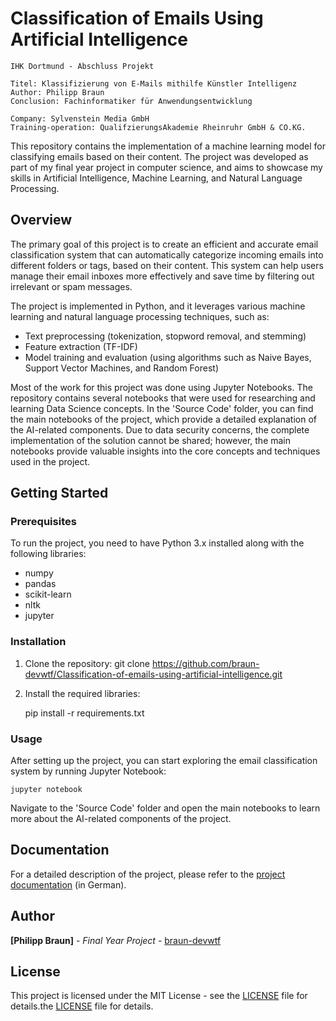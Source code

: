 # Classification of Emails Using Artificial Intelligence

    IHK Dortmund - Abschluss Projekt

    Titel: Klassifizierung von E-Mails mithilfe Künstler Intelligenz
    Author: Philipp Braun
    Conclusion: Fachinformatiker für Anwendungsentwicklung 
    
    Company: Sylvenstein Media GmbH
    Training-operation: QualifzierungsAkademie Rheinruhr GmbH & CO.KG.
    
This repository contains the implementation of a machine learning model for classifying emails based on their content. The project was developed as part of my final year project in computer science, and aims to showcase my skills in Artificial Intelligence, Machine Learning, and Natural Language Processing.

## Overview

The primary goal of this project is to create an efficient and accurate email classification system that can automatically categorize incoming emails into different folders or tags, based on their content. This system can help users manage their email inboxes more effectively and save time by filtering out irrelevant or spam messages.

The project is implemented in Python, and it leverages various machine learning and natural language processing techniques, such as:
- Text preprocessing (tokenization, stopword removal, and stemming)
- Feature extraction (TF-IDF)
- Model training and evaluation (using algorithms such as Naive Bayes, Support Vector Machines, and Random Forest)

Most of the work for this project was done using Jupyter Notebooks. The repository contains several notebooks that were used for researching and learning Data Science concepts. In the 'Source Code' folder, you can find the main notebooks of the project, which provide a detailed explanation of the AI-related components. Due to data security concerns, the complete implementation of the solution cannot be shared; however, the main notebooks provide valuable insights into the core concepts and techniques used in the project.

## Getting Started

### Prerequisites

To run the project, you need to have Python 3.x installed along with the following libraries:
- numpy
- pandas
- scikit-learn
- nltk
- jupyter

### Installation

1. Clone the repository:
git clone https://github.com/braun-devwtf/Classification-of-emails-using-artificial-intelligence.git


2. Install the required libraries:

    pip install -r requirements.txt

### Usage

After setting up the project, you can start exploring the email classification system by running Jupyter Notebook:

    jupyter notebook

Navigate to the 'Source Code' folder and open the main notebooks to learn more about the AI-related components of the project.

## Documentation

For a detailed description of the project, please refer to the [project documentation](https://github.com/braun-devwtf/Classification-of-emails-using-artificial-intelligence/blob/main/Documentation/1_IHK_Abschlusarbeit_KlassifizierungVonEmailsMithilfVonKI.pdf) (in German).

## Author

**[Philipp Braun]** - *Final Year Project* - [braun-devwtf](https://github.com/braun-devwtf)

## License

This project is licensed under the MIT License - see the [LICENSE](LICENSE) file for details.the [LICENSE](LICENSE) file for details.